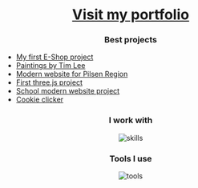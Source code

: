 <h1 align="center"><a href="https://ondrejfilip1.github.io/portfolio/">Visit my portfolio</a></h1>
<h3 align="center">Best projects</h3>

<ul>
<li><a href="https://github.com/ondrejfilip1/rocnikova-prace-e-shop">My first E-Shop project</a></li>
<li><a href="https://www.paintingsbytimlee.co.uk">Paintings by Tim Lee</a></li>
<li><a href="https://www.github.com/ondrejfilip1/obec-stranka">Modern website for Pilsen Region</a></li>
<li><a href="https://ondrejfilip1.github.io/orbita-website">First three.js project</a></li>
<li><a href="https://ondrejfilip1.github.io/Moderni-stanka-SPSMB">School modern website project</a></li>
<li><a href="https://ondrejfilip1.github.io/clicker/">Cookie clicker</a></li>
</ul>

<h3 align="center">I work with</h3>
<div align="center">
  
 <img alt="skills" src="https://skillicons.dev/icons?i=js,html,css,tailwind,bootstrap,react,vite,express,nodejs,mongodb,mysql,java"/>

</div>
<h3 align="center">Tools I use</h3>
<div align="center">
  
 <img alt="tools" src="https://skillicons.dev/icons?i=vscode,github,git,postman,idea,figma"/>

</div>
